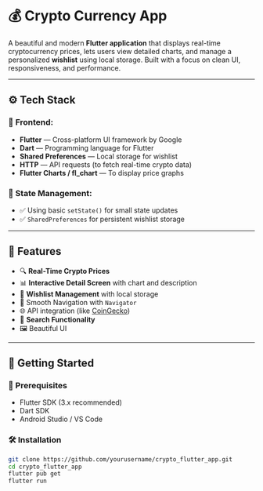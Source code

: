 # 💰 Crypto Currency App

A beautiful and modern **Flutter application** that displays real-time cryptocurrency prices, lets users view detailed charts, and manage a personalized **wishlist** using local storage. Built with a focus on clean UI, responsiveness, and performance.

---


## ⚙️ Tech Stack

### 🚀 **Frontend:**
- **Flutter** — Cross-platform UI framework by Google
- **Dart** — Programming language for Flutter
- **Shared Preferences** — Local storage for wishlist
- **HTTP** — API requests (to fetch real-time crypto data)
- **Flutter Charts / fl_chart** — To display price graphs

### 🧠 State Management:
- ✅ Using basic `setState()` for small state updates
- ✅ `SharedPreferences` for persistent wishlist storage  

---

## 🧩 Features

- 🔍 **Real-Time Crypto Prices**
- 📊 **Interactive Detail Screen** with chart and description
- 💙 **Wishlist Management** with local storage
- 🧭 Smooth Navigation with `Navigator`
- 🌐 API integration (like [CoinGecko](https://www.coingecko.com/en/api))
- 🔎 **Search Functionality**
- 🖼️ Beautiful UI 
---

## 🚀 Getting Started

### 🔧 Prerequisites

- Flutter SDK (3.x recommended)
- Dart SDK
- Android Studio / VS Code

### 🛠️ Installation

```bash
git clone https://github.com/yourusername/crypto_flutter_app.git
cd crypto_flutter_app
flutter pub get
flutter run
